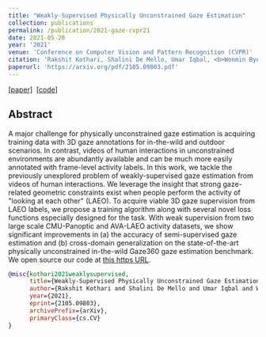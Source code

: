 ```yaml
---
title: "Weakly-Supervised Physically Unconstrained Gaze Estimation"
collection: publications
permalink: /publication/2021-gaze-cvpr21
date: 2021-05-20
year: '2021'
venue: 'Conference on Computer Vision and Pattern Recognition (CVPR)'
citation: 'Rakshit Kothari, Shalini De Mello, Umar Iqbal, <b>Wonmin Byeon</b>, Seonwook Park, Jan Kautz <b>|</b> <i>CVPR 2021 (oral)</i> '
paperurl: 'https://arxiv.org/pdf/2105.09803.pdf'
---
```

[[paper]](https://arxiv.org/pdf/2105.09803.pdf) &nbsp;[[code]](https://github.com/NVlabs/weakly-supervised-gaze)

## Abstract
A major challenge for physically unconstrained gaze estimation is acquiring training data with 3D gaze annotations for in-the-wild and outdoor scenarios. In contrast, videos of human interactions in unconstrained environments are abundantly available and can be much more easily annotated with frame-level activity labels. In this work, we tackle the previously unexplored problem of weakly-supervised gaze estimation from videos of human interactions. We leverage the insight that strong gaze-related geometric constraints exist when people perform the activity of "looking at each other" (LAEO). To acquire viable 3D gaze supervision from LAEO labels, we propose a training algorithm along with several novel loss functions especially designed for the task. With weak supervision from two large scale CMU-Panoptic and AVA-LAEO activity datasets, we show significant improvements in (a) the accuracy of semi-supervised gaze estimation and (b) cross-domain generalization on the state-of-the-art physically unconstrained in-the-wild Gaze360 gaze estimation benchmark. We open source our code at [this https URL](https://github.com/NVlabs/weakly-supervised-gaze). 



```bib
@misc{kothari2021weaklysupervised,
      title={Weakly-Supervised Physically Unconstrained Gaze Estimation}, 
      author={Rakshit Kothari and Shalini De Mello and Umar Iqbal and Wonmin Byeon and Seonwook Park and Jan Kautz},
      year={2021},
      eprint={2105.09803},
      archivePrefix={arXiv},
      primaryClass={cs.CV}
}
```

